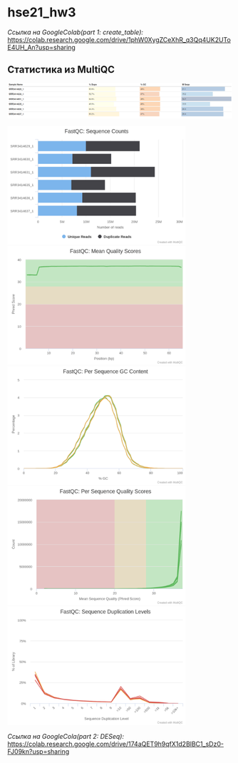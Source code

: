 # hse21_hw3

*Ссылка на GoogleColab(part 1: create_table):* https://colab.research.google.com/drive/1phW0XygZCeXhR_q3Qq4UK2UToE4UH_An?usp=sharing

## Статистика из MultiQC
<img src="/pic/genestat.png"/>

<p float="left">
  <img src="/pic/fastqc_sequence_counts_plot.png " width="400" />
  <img src="/pic/fastqc_per_base_sequence_quality_plot.png" width="400" />
  <img src="/pic/fastqc_per_sequence_gc_content_plot.png" width="400" /> 
  <img src="/pic/fastqc_per_sequence_quality_scores_plot.png" width="400" />
  <img src="/pic/fastqc_sequence_duplication_levels_plot.png" width="400" />
</p>

*Ссылка на GoogleCola(part 2: DESeq):* https://colab.research.google.com/drive/174aQET9h9qfX1d2BlBC1_sDz0-FJ09kn?usp=sharing
